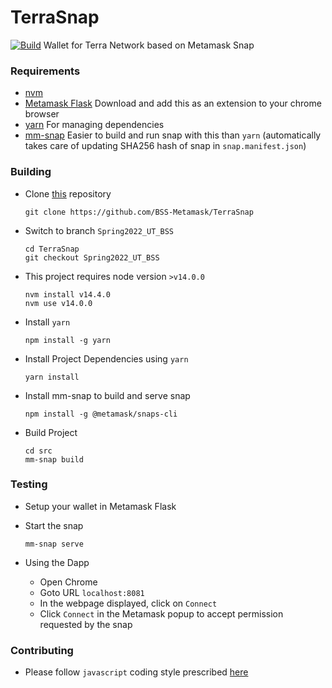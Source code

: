 # TerraSnap

[![Build](https://github.com/BSS-Metamask/TerraSnap/actions/workflows/build.yml/badge.svg?branch=main)](https://github.com/BSS-Metamask/TerraSnap/actions/workflows/build.yml)
Wallet for Terra Network based on Metamask Snap

### Requirements

- [nvm](https://github.com/nvm-sh/nvm)
- [Metamask Flask](https://metamask.io/flask/) Download and add this as an extension to your chrome browser
- [yarn](https://yarnpkg.com/) For managing dependencies
- [mm-snap](https://www.npmjs.com/package/@metamask/snaps-cli) Easier to build and run snap with this than `yarn` (automatically takes care of updating SHA256 hash of snap in `snap.manifest.json`)

### Building

- Clone [this](https://github.com/BSS-Metamask/TerraSnap) repository
  ```
  git clone https://github.com/BSS-Metamask/TerraSnap
  ```
- Switch to branch `Spring2022_UT_BSS`
  ```
  cd TerraSnap
  git checkout Spring2022_UT_BSS
  ```
- This project requires node version `>v14.0.0`
  ```
  nvm install v14.4.0
  nvm use v14.0.0
  ```
- Install `yarn`
  ```
  npm install -g yarn
  ```
- Install Project Dependencies using `yarn`
  ```
  yarn install
  ```
- Install mm-snap to build and serve snap
  ```
  npm install -g @metamask/snaps-cli
  ```
- Build Project
  ```
  cd src
  mm-snap build
  ```

### Testing

- Setup your wallet in Metamask Flask

- Start the snap
  ```
  mm-snap serve
  ```

- Using the Dapp
  - Open Chrome
  - Goto URL `localhost:8081`
  - In the webpage displayed, click on `Connect`
  - Click `Connect` in the Metamask popup to accept permission requested by the snap

### Contributing

- Please follow `javascript` coding style prescribed [here](https://google.github.io/styleguide/jsguide.html)
  
